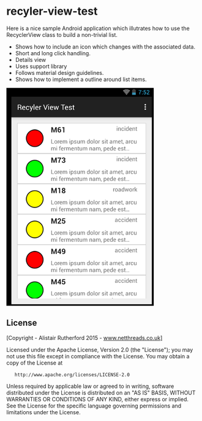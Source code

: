 # recyler-view-test
Here is a nice sample Android application which illutrates how to use the RecyclerView class to build a non-trivial list. 

- Shows how to include an icon  which changes with the associated data.
- Short and long click handling.
- Details view
- Uses support library
- Follows material design guidelines.
- Shows how to implement a outline around list items.

![Demo](https://github.com/alistairrutherford/images/raw/master/recycler-view-test.png) 


License
--------
[Copyright - Alistair Rutherford 2015 - www.netthreads.co.uk]

Licensed under the Apache License, Version 2.0 (the "License");
   you may not use this file except in compliance with the License.
   You may obtain a copy of the License at

       http://www.apache.org/licenses/LICENSE-2.0

   Unless required by applicable law or agreed to in writing, software
   distributed under the License is distributed on an "AS IS" BASIS,
   WITHOUT WARRANTIES OR CONDITIONS OF ANY KIND, either express or implied.
   See the License for the specific language governing permissions and
   limitations under the License.

